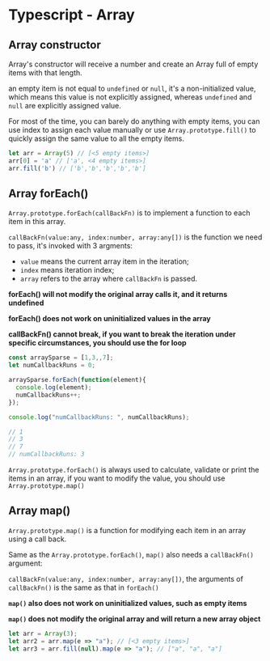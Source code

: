 # Typescript - Array

## Array constructor

Array's constructor will receive a number and create an Array full of empty items with that length.

an empty item is not equal to `undefined` or `null`, it's a non-initialized value, which means this value is not explicitly assigned, whereas `undefined` and `null` are explicitly assigned value.

For most of the time, you can barely do anything with empty items, you can use index to assign each value manually or use `Array.prototype.fill()` to quickly assign the same value to all the empty items.

```typescript
let arr = Array(5) // [<5 empty items>]
arr[0] = 'a' // ['a', <4 empty items>]
arr.fill('b') // ['b','b','b','b','b']
```

## Array forEach()

`Array.prototype.forEach(callBackFn)` is to implement a function to each item in this array.

`callBackFn(value:any, index:number, array:any[])` is the function we need to pass, it's invoked with 3 argments:

-  `value` means the current array item in the iteration;
-  `index` means iteration index; 
- `array` refers to the array where `callBackFn` is passed.

**forEach() will not modify the original array calls it, and it returns undefined**

**forEach() does not work on uninitialized values in the array**

**callBackFn() cannot break, if you want to break the iteration under specific circumstances, you should use the for loop**

```typescript
const arraySparse = [1,3,,7];
let numCallbackRuns = 0;

arraySparse.forEach(function(element){
  console.log(element);
  numCallbackRuns++;
});

console.log("numCallbackRuns: ", numCallbackRuns);

// 1
// 3
// 7
// numCallbackRuns: 3
```

`Array.prototype.forEach()` is always used to calculate, validate or print the items in an array, if you want to modify the value, you should use `Array.prototype.map()`

## Array map()

`Array.prototype.map()` is a function for modifying each item in an array using a call back.

Same as the `Array.prototype.forEach()`, `map()` also needs a `callBackFn()` argument:

`callBackFn(value:any, index:number, array:any[])`, the arguments of `callBackFn()` is the same as that in `forEach()`

**`map()` also does not work on uninitialized values, such as empty items**

**`map()` does not modify the original array and will return a new array object**

```typescript
let arr = Array(3);
let arr2 = arr.map(e => "a"); // [<3 empty items>]
let arr3 = arr.fill(null).map(e => "a"); // ["a", "a", "a"]
```

